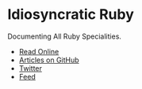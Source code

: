 Idiosyncratic Ruby
==================

Documenting All Ruby Specialities.

- [Read Online](http://idiosyncratic-ruby.com/)
- [Articles on GitHub](https://github.com/janlelis/idiosyncratic-ruby.com/tree/master/source/posts)
- [Twitter](https://twitter.com/idiosyncraticrb)
- [Feed](https://feeds.feedburner.com/IdiosyncraticRuby)
